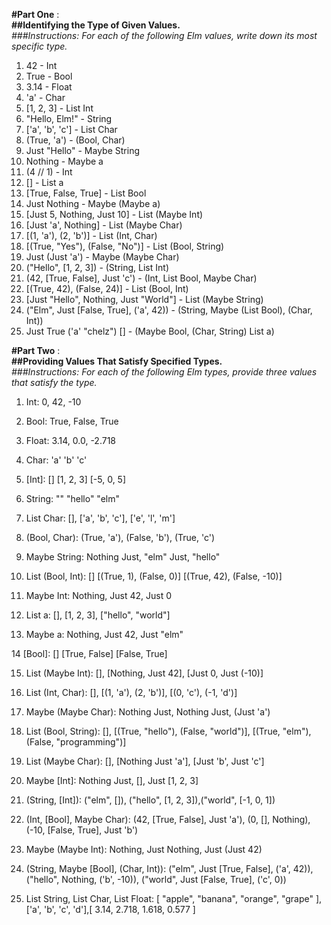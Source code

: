 **#Part One** :  
**##Identifying the Type of Given Values.**  
_###Instructions: For each of the following Elm values, write down its most specific type._

1.  42 - Int
2.  True - Bool
3.  3.14 - Float
4.  'a' - Char
5.  [1, 2, 3] - List Int
6.  "Hello, Elm!" - String
7.  ['a', 'b', 'c'] - List Char
8.  (True, 'a') - (Bool, Char)
9.  Just "Hello" - Maybe String
10. Nothing - Maybe a
11. (4 // 1) - Int
12. [] - List a
13. [True, False, True] - List Bool
14. Just Nothing - Maybe (Maybe a)
15. [Just 5, Nothing, Just 10] - List (Maybe Int)
16. [Just 'a', Nothing] - List (Maybe Char)
17. [(1, 'a'), (2, 'b')] - List (Int, Char)
18. [(True, "Yes"), (False, "No")] - List (Bool, String)
19. Just (Just 'a') - Maybe (Maybe Char)
20. ("Hello", [1, 2, 3]) - (String, List Int)
21. (42, [True, False], Just 'c') - (Int, List Bool, Maybe Char)
22. [(True, 42), (False, 24)] - List (Bool, Int)
23. [Just "Hello", Nothing, Just "World"] - List (Maybe String)
24. ("Elm", Just [False, True], ('a', 42)) - (String, Maybe (List Bool), (Char, Int))
25. Just True ('a' "chelz") [] - (Maybe Bool, (Char, String) List a)

**#Part Two** :  
**##Providing Values That Satisfy Specified Types.**  
_###Instructions: For each of the following Elm types, provide three values that satisfy the type._

1.  Int: 0, 42, -10

2.  Bool: True, False, True

3.  Float: 3.14, 0.0, -2.718

4.  Char: 'a' 'b' 'c'

5.  [Int]: [] [1, 2, 3] [-5, 0, 5]

6.  String: "" "hello" "elm"

7.  List Char: [], ['a', 'b', 'c'], ['e', 'l', 'm']

8.  (Bool, Char): (True, 'a'), (False, 'b'), (True, 'c')

9.  Maybe String: Nothing Just, "elm" Just, "hello"

10. List (Bool, Int): [] [(True, 1), (False, 0)] [(True, 42), (False, -10)]

11. Maybe Int: Nothing, Just 42, Just 0

12. List a: [], [1, 2, 3], ["hello", "world"]

13. Maybe a: Nothing, Just 42, Just "elm"

14 [Bool]: [] [True, False] [False, True]

15. List (Maybe Int): [], [Nothing, Just 42], [Just 0, Just (-10)]

16. List (Int, Char): [], [(1, 'a'), (2, 'b')], [(0, 'c'), (-1, 'd')]

17. Maybe (Maybe Char): Nothing Just, Nothing Just, (Just 'a')

18. List (Bool, String): [], [(True, "hello"), (False, "world")], [(True, "elm"), (False, "programming")]

19. List (Maybe Char): [], [Nothing Just 'a'], [Just 'b', Just 'c']

20. Maybe [Int]: Nothing Just, [], Just [1, 2, 3]

21. (String, [Int]): ("elm", []), ("hello", [1, 2, 3]),("world", [-1, 0, 1])

22. (Int, [Bool], Maybe Char): (42, [True, False], Just 'a'), (0, [], Nothing), (-10, [False, True], Just 'b')

23. Maybe (Maybe Int): Nothing, Just Nothing, Just (Just 42)

24. (String, Maybe [Bool], (Char, Int)): ("elm", Just [True, False], ('a', 42)), ("hello", Nothing, ('b', -10)), ("world", Just [False, True], ('c', 0))

25. List String, List Char, List Float: [ "apple", "banana", "orange", "grape" ], ['a', 'b', 'c', 'd'],[ 3.14, 2.718, 1.618, 0.577 ]
